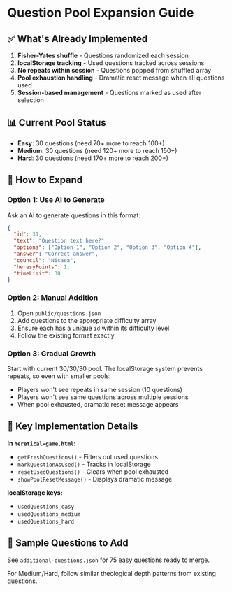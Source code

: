 # Question Pool Expansion Guide

## ✅ What's Already Implemented

1. **Fisher-Yates shuffle** - Questions randomized each session
2. **localStorage tracking** - Used questions tracked across sessions  
3. **No repeats within session** - Questions popped from shuffled array
4. **Pool exhaustion handling** - Dramatic reset message when all questions used
5. **Session-based management** - Questions marked as used after selection

## 📊 Current Pool Status

- **Easy**: 30 questions (need 70+ more to reach 100+)
- **Medium**: 30 questions (need 120+ more to reach 150+)
- **Hard**: 30 questions (need 170+ more to reach 200+)

## 🎯 How to Expand

### Option 1: Use AI to Generate
Ask an AI to generate questions in this format:
```json
{
  "id": 31,
  "text": "Question text here?",
  "options": ["Option 1", "Option 2", "Option 3", "Option 4"],
  "answer": "Correct answer",
  "council": "Nicaea",
  "heresyPoints": 1,
  "timeLimit": 30
}
```

### Option 2: Manual Addition
1. Open `public/questions.json`
2. Add questions to the appropriate difficulty array
3. Ensure each has a unique `id` within its difficulty level
4. Follow the existing format exactly

### Option 3: Gradual Growth
Start with current 30/30/30 pool. The localStorage system prevents repeats, so even with smaller pools:
- Players won't see repeats in same session (10 questions)
- Players won't see same questions across multiple sessions
- When pool exhausted, dramatic reset message appears

## 🔑 Key Implementation Details

**In `heretical-game.html`:**
- `getFreshQuestions()` - Filters out used questions
- `markQuestionAsUsed()` - Tracks in localStorage
- `resetUsedQuestions()` - Clears when pool exhausted
- `showPoolResetMessage()` - Displays dramatic message

**localStorage keys:**
- `usedQuestions_easy`
- `usedQuestions_medium`  
- `usedQuestions_hard`

## 📝 Sample Questions to Add

See `additional-questions.json` for 75 easy questions ready to merge.

For Medium/Hard, follow similar theological depth patterns from existing questions.
